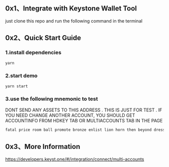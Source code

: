 ## 0x1、Integrate with Keystone Wallet Tool

just clone this repo and run the following command in the terminal

## 0x2、Quick Start Guide

### 1.install dependencies

```bash
yarn
```

### 2.start demo

```bash
yarn start
```

### 3.use the following mnemonic to test

DONT SEND ANY ASSETS TO THIS ADDRESS . THIS IS JUST FOR TEST . IF YOU NEED CHANGE ANOTHER ACCOUNT, YOU SHOULD GET ACCOUNTINFO FROM HDKEY TAB OR MULTIACCOUNTS TAB IN THE PAGE

```bash
fatal price room ball promote bronze enlist lion horn then beyond dress
```

## 0x3、More Information

https://developers.keyst.one/#/integration/connect/multi-accounts
